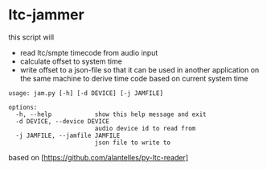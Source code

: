 # ltc-jammer

this script will
* read ltc/smpte timecode from audio input
* calculate offset to system time
* write offset to a json-file so that it can be used in another application on the same machine to derive time code based on current system time 

```
usage: jam.py [-h] [-d DEVICE] [-j JAMFILE]

options:
  -h, --help            show this help message and exit
  -d DEVICE, --device DEVICE
                        audio device id to read from
  -j JAMFILE, --jamfile JAMFILE
                        json file to write to

```
based on [https://github.com/alantelles/py-ltc-reader]
